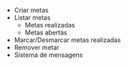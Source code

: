 - Criar metas 
- Listar metas
    - Metas realizadas
    - Metas abertas
- Marcar/Desmarcar metas realizadas
- Remover metar
- Sistema de mensagens